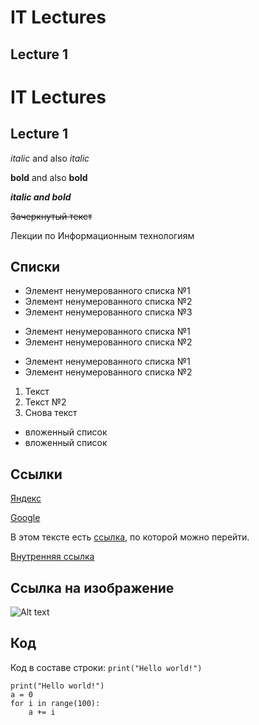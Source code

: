 # IT Lectures
## Lecture 1

IT Lectures
===========
Lecture 1
---------

*italic* and also _italic_

**bold** and also __bold__

**_italic and bold_**

~~Зачеркнутый текст~~

Лекции по Информационным технологиям

## Списки

* Элемент ненумерованного списка №1
* Элемент ненумерованного списка №2
* Элемент ненумерованного списка №3

+ Элемент ненумерованного списка №1
+ Элемент ненумерованного списка №2

- Элемент ненумерованного списка №1
- Элемент ненумерованного списка №2

1. Текст
1. Текст №2
5. Снова текст
  - вложенный список
  - вложенный список
  
## Ссылки

[Яндекс](https://yandex.ru)

[Google][Google's page]

В этом тексте есть [ссылка], по которой можно перейти.

[Внутренняя ссылка](Lecture_02.tex)

[Google's page]: https://google.com
[ссылка]: https://ya.ru

## Ссылка на изображение

![Alt text](https://www.google.ru/images/branding/googlelogo/1x/googlelogo_color_272x92dp.png)

## Код

Код в составе строки: `print("Hello world!")`

```
print("Hello world!")
a = 0
for i in range(100):
    a += i
```